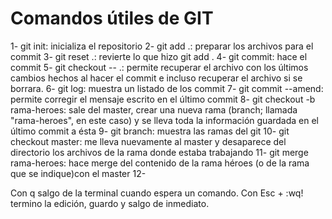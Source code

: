 # Comandos útiles de GIT

1- git init: inicializa el repositorio
2- git add .: preparar los archivos para el commit
3- git reset .: revierte lo que hizo git add .
4- git commit: hace el commit
5- git checkout -- .: permite recuperar el archivo con los últimos cambios hechos al hacer el commit e incluso recuperar el archivo si se borrara.
6- git log: muestra un listado de los commit
7- git commit --amend: permite corregir el mensaje escrito en el último commit
8- git checkout -b rama-heroes: sale del master, crear una nueva rama (branch; llamada "rama-heroes", en este caso) y se lleva toda la información guardada en el último commit a ésta
9- git branch: muestra las ramas del git
10- git checkout master: me lleva nuevamente al master y desaparece del directorio los archivos de la rama donde estaba trabajando
11- git merge rama-heroes: hace merge del contenido de la rama héroes (o de la rama que se indique)con el master
12- 


Con q salgo de la terminal cuando espera un comando.
Con Esc + :wq! termino la edición, guardo y salgo de inmediato.